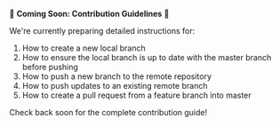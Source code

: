 🚧 **Coming Soon: Contribution Guidelines** 🚧

We're currently preparing detailed instructions for:

1. How to create a new local branch  
2. How to ensure the local branch is up to date with the master branch before pushing  
3. How to push a new branch to the remote repository  
4. How to push updates to an existing remote branch  
5. How to create a pull request from a feature branch into master  

Check back soon for the complete contribution guide! 
